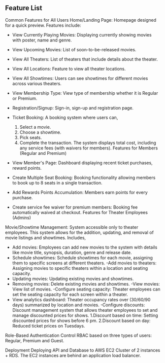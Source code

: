 ## Feature List

Common Features for All Users
Home/Landing Page: Homepage designed for a quick preview.
Features include:
- View Currently Playing Movies: Displaying currently showing movies with poster,          name and genre.
- View Upcoming Movies: List of soon-to-be-released movies.
- View All Theaters: List of theaters that include details about the theater.
- View All Locations: Feature to view all theater locations.
- View All Showtimes: Users can see showtimes for different movies across various theaters.
- View Membership Type: View type of membership whether it is Regular or Premium.
- Registration/Signup: Sign-in, sign-up and registration page.
- Ticket Booking: A booking system where users can,
    1. Select a movie.
    2. Choose a showtime.
    3. Pick seats.
    4. Complete the transaction. The system displays total cost, including any service fees (with waivers for members).
       Features for Members (Regular and Premium)

- View Member's Page: Dashboard displaying recent ticket purchases, reward points.
- Create Multiple Seat Booking: Booking functionality allowing members to book up to 8 seats in a single transaction.
- Add Rewards Points Accumulation: Members earn points for every purchase.
- Create service fee waiver for premium members: Booking fee automatically waived at checkout.
  Features for Theater Employees (Admins)

Movie/Showtime Management: System accessible only to theater employees. This system allows for the addition, updating, and removal of movie listings and showtimes.
Includes,
- Add movies: Employees can add new movies to the system with details like movie title, synopsis, duration, genre and release date.
- Schedule showtimes: Schedule showtimes for each movie, assigning them to specific screens at different theaters.
  -Add movies to theaters: Assigning movies to specific theaters within a location and seating capacity.
- Updating movies: Updating existing movies and showtimes.
- Removing movies: Delete existing movies and showtimes.
  -View movies: View list of movies.
  -Configure seating capacity: Theater employees can set the seating capacity for each screen within a theater.
- View analytics dashboard: Theater occupancy rates over (30/60/90 days) summarized by location and movies.
  -Configure discounts: Discount management system that allows theater employees to set and manage discounted prices for shows.
  1.Discount based on time: Setting discounted prices for shows before 6 pm.
  2.Discount based on day: Reduced ticket prices on Tuesdays.

Role-Based Authentication Control
RBAC based on three types of users: Regular, Premium and Guest.

Deployment
Deploying API and Database to AWS EC2 Cluster of 2 instances  + RDS. The EC2 instances are behind an application load balancer.